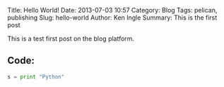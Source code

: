 Title: Hello World!
Date: 2013-07-03 10:57
Category: Blog
Tags: pelican, publishing
Slug: hello-world
Author: Ken Ingle
Summary: This is the first post

This is a test first post on the blog platform.

## Code:

```python
s = print "Python"
```
